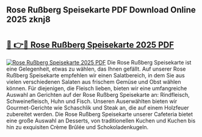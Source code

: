 ## Rose Rußberg Speisekarte PDF Download Online 2025 zknj8

# <h2><a href="http://gc5sygu.nevu.top/?p=Rose+Ru%c3%9fberg+Speisekarte">🔗 👉🔴 Rose Rußberg Speisekarte 2025 PDF</a></h2>

[![Rose Rußberg Speisekarte 2025 PDF](https://i.imgur.com/dBaPXMq.png)](http://gc5sygu.nevu.top/?p=Rose+Ru%c3%9fberg+Speisekarte)
Die Rose Rußberg Speisekarte ist eine Gelegenheit, etwas zu wählen, das Ihnen gefällt. Auf unserer Rose Rußberg Speisekarte empfehlen wir einen Salatbereich, in dem Sie aus vielen verschiedenen Salaten aus frischem Gemüse und Obst wählen können. Für diejenigen, die Fleisch lieben, bieten wir eine umfangreiche Auswahl an Gerichten auf der Rose Rußberg Speisekarte an: Rindfleisch, Schweinefleisch, Huhn und Fisch. Unseren Auserwählten bieten wir Gourmet-Gerichte wie Schaschlik und Steak an, die auf einem Holzfeuer zubereitet werden. Die Rose Rußberg Speisekarte unserer Cafeteria bietet eine große Auswahl an Desserts, von traditionellen Kuchen und Kuchen bis hin zu exquisiten Crème Brûlée und Schokoladenkugeln.
